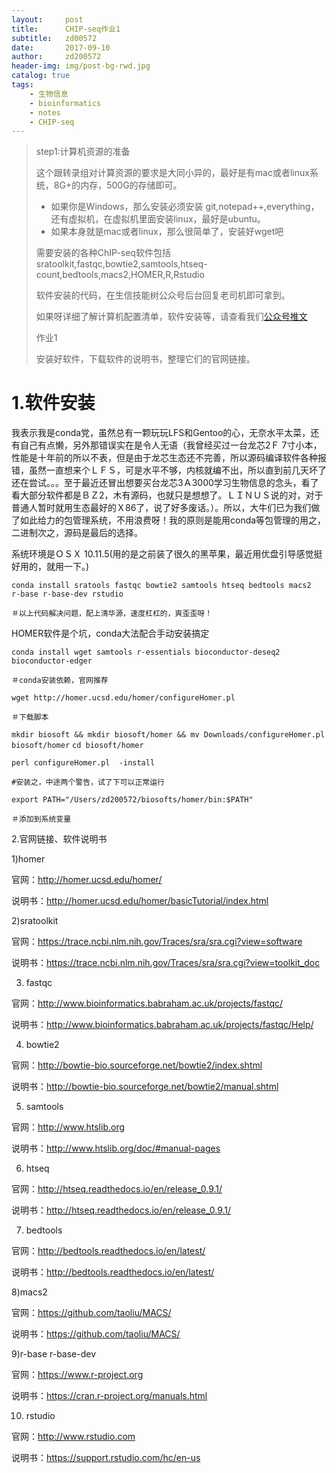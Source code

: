 ```yaml
---
layout:     post
title:      CHIP-seq作业1
subtitle:   zd00572
date:       2017-09-10
author:     zd200572
header-img: img/post-bg-rwd.jpg
catalog: true
tags:
    - 生物信息
    - bioinformatics
    - notes
    - CHIP-seq
---
```

> step1:计算机资源的准备
>
> 这个跟转录组对计算资源的要求是大同小异的，最好是有mac或者linux系统，8G+的内存，500G的存储即可。
>
> - 如果你是Windows，那么安装必须安装 git,notepad++,everything，还有虚拟机，在虚拟机里面安装linux，最好是ubuntu。
> - 如果本身就是mac或者linux，那么很简单了，安装好wget吧
>
> 需要安装的各种ChIP-seq软件包括 sratoolkit,fastqc,bowtie2,samtools,htseq-count,bedtools,macs2,HOMER,R,Rstudio 
>
> 软件安装的代码，在生信技能树公众号后台回复老司机即可拿到。
>
> 如果呀详细了解计算机配置清单，软件安装等，请查看我们[公众号推文](http://mp.weixin.qq.com/s/e-m8edpa4G-uqZxY4affPA)
>
> 作业1
>
> 安装好软件，下载软件的说明书，整理它们的官网链接。

# 1.软件安装

我表示我是conda党，虽然总有一颗玩玩LFS和Gentoo的心，无奈水平太菜，还有自己有点懒，另外那错误实在是令人无语（我曾经买过一台龙芯2Ｆ 7寸小本，性能是十年前的所以不表，但是由于龙芯生态还不完善，所以源码编译软件各种报错，虽然一直想来个ＬＦＳ，可是水平不够，内核就编不出，所以直到前几天坏了还在尝试。。。至于最近还冒出想要买台龙芯3Ａ3000学习生物信息的念头，看了看大部分软件都是ＢＺ2，木有源码，也就只是想想了。ＬＩＮＵＳ说的对，对于普通人暂时就用生态最好的Ｘ86了，说了好多废话。）。所以，大牛们已为我们做了如此给力的包管理系统，不用浪费呀！我的原则是能用conda等包管理的用之，二进制次之，源码是最后的选择。

系统环境是ＯＳＸ 10.11.5(用的是之前装了很久的黑苹果，最近用优盘引导感觉挺好用的，就用一下。)

`conda install sratools fastqc bowtie2 samtools htseq bedtools macs2  r-base r-base-dev rstudio`

`＃以上代码解决问题，配上清华源，速度杠杠的，爽歪歪呀！`

HOMER软件是个坑，conda大法配合手动安装搞定

`conda install wget samtools r-essentials bioconductor-deseq2 bioconductor-edger`

`＃conda安装依赖，官网推荐`

`wget http://homer.ucsd.edu/homer/configureHomer.pl`

`＃下载脚本`

`mkdir biosoft && mkdir biosoft/homer && mv Downloads/configureHomer.pl biosoft/homer`
`cd biosoft/homer`

`perl configureHomer.pl  -install`

`#安装之，中途两个警告，试了下可以正常运行`

`export PATH="/Users/zd200572/biosofts/homer/bin:$PATH"`

`＃添加到系统变量`

2.官网链接、软件说明书

1)homer

官网：http://homer.ucsd.edu/homer/

说明书：http://homer.ucsd.edu/homer/basicTutorial/index.html

2)sratoolkit

 官网：https://trace.ncbi.nlm.nih.gov/Traces/sra/sra.cgi?view=software

说明书：https://trace.ncbi.nlm.nih.gov/Traces/sra/sra.cgi?view=toolkit_doc

3) fastqc

 官网：http://www.bioinformatics.babraham.ac.uk/projects/fastqc/

说明书：http://www.bioinformatics.babraham.ac.uk/projects/fastqc/Help/

4) bowtie2

 官网：http://bowtie-bio.sourceforge.net/bowtie2/index.shtml

说明书：http://bowtie-bio.sourceforge.net/bowtie2/manual.shtml

5) samtools

 官网：http://www.htslib.org

说明书：http://www.htslib.org/doc/#manual-pages

6) htseq

 官网：http://htseq.readthedocs.io/en/release_0.9.1/

说明书：http://htseq.readthedocs.io/en/release_0.9.1/

7) bedtools

 官网：http://bedtools.readthedocs.io/en/latest/

说明书：http://bedtools.readthedocs.io/en/latest/

 8)macs2

 官网：https://github.com/taoliu/MACS/

说明书：https://github.com/taoliu/MACS/

  9)r-base r-base-dev

 官网：https://www.r-project.org

说明书：https://cran.r-project.org/manuals.html

10) rstudio

 官网：http://www.rstudio.com

说明书：https://support.rstudio.com/hc/en-us